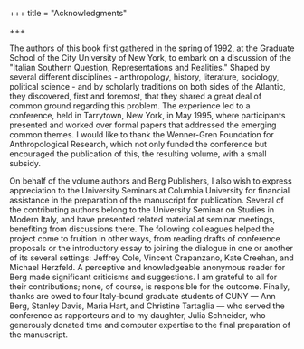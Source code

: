 +++
title = "Acknowledgments"

+++

The authors of this book first gathered in the spring of 1992, at the Graduate School of the City University of New York, to embark on a discussion of the "Italian Southern Question, Representations and Realities." Shaped by several different disciplines - anthropology, history, literature, sociology, political science - and by scholarly traditions on both sides of the Atlantic, they discovered, first and foremost, that they shared a great deal of common ground regarding this problem. The experience led to a conference, held in Tarrytown, New York, in May 1995, where participants presented and worked over formal papers that addressed the emerging common themes. I would like to thank the Wenner-Gren Foundation for Anthropological Research, which not only funded the conference but encouraged the publication of this, the resulting volume, with a small subsidy. 

On behalf of the volume authors and Berg Publishers, I also wish to express appreciation to the University Seminars at Columbia University for financial assistance in the preparation of the manuscript for publication. Several of the contributing authors belong to the University Seminar on Studies in Modern Italy, and have presented related material at seminar meetings, benefiting from discussions there. The following colleagues helped the project come to fruition in other ways, from reading drafts of conference proposals or the introductory essay to joining the dialogue in one or another of its several settings: Jeffrey Cole, Vincent Crapanzano, Kate Creehan, and Michael Herzfeld. A perceptive and knowledgeable anonymous reader for Berg made significant criticisms and suggestions. I am grateful to all for their contributions; none, of course, is responsible for the outcome. Finally, thanks are owed to four Italy-bound graduate students of CUNY — Ann Berg, Stanley Davis, Maria Hart, and Christine Tartaglia — who served the conference as rapporteurs and to my daughter, Julia Schneider, who generously donated time and computer expertise to the final preparation of the manuscript. 




